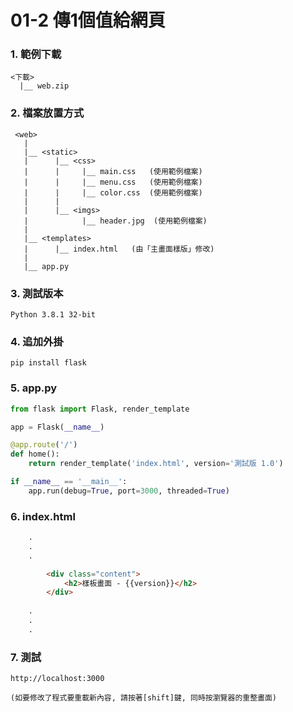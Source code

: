 # 01-2 傳1個值給網頁

### 1. 範例下載
```
<下載>
  |__ web.zip
```

### 2. 檔案放置方式
```
 <web>
   |
   |__ <static>
   |      |__ <css>
   |      |     |__ main.css   (使用範例檔案)
   |      |     |__ menu.css   (使用範例檔案)
   |      |     |__ color.css  (使用範例檔案)
   |      |
   |      |__ <imgs>
   |            |__ header.jpg  (使用範例檔案)
   |
   |__ <templates>
   |      |__ index.html   (由「主畫面樣版」修改)
   |      
   |__ app.py  
```


### 3. 測試版本
```
Python 3.8.1 32-bit
```


### 4. 追加外掛
```
pip install flask
```

### 5. app.py
``` py
from flask import Flask, render_template

app = Flask(__name__)

@app.route('/')
def home():
    return render_template('index.html', version='測試版 1.0')

if __name__ == '__main__':
    app.run(debug=True, port=3000, threaded=True)
```


### 6. index.html
``` html
    .
    .
    .

        <div class="content">
            <h2>樣板畫面 - {{version}}</h2>
        </div> 
        
    .
    .
    .        
```

### 7. 測試
```
http://localhost:3000

(如要修改了程式要重載新內容, 請按著[shift]鍵, 同時按瀏覽器的重整畫面)
```
